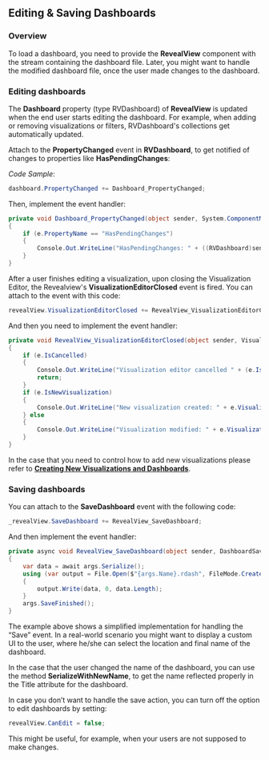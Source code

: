 ## Editing & Saving Dashboards

### Overview

To load a dashboard, you need to provide the __RevealView__ component with the stream containing the dashboard file. Later, you might want to handle the modified dashboard file, once the user made changes to the dashboard.

### Editing dashboards

The **Dashboard** property (type RVDashboard) of __RevealView__ is updated when the end user starts editing the dashboard. For example, when adding or removing visualizations or filters, RVDashboard's collections get automatically updated.

Attach to the **PropertyChanged** event in __RVDashboard__, to get notified of changes to properties like **HasPendingChanges**:

*Code Sample*:

``` csharp
dashboard.PropertyChanged += Dashboard_PropertyChanged;
```

Then, implement the event handler:

``` csharp
private void Dashboard_PropertyChanged(object sender, System.ComponentModel.PropertyChangedEventArgs e)
{
    if (e.PropertyName == "HasPendingChanges")
    {
        Console.Out.WriteLine("HasPendingChanges: " + ((RVDashboard)sender).HasPendingChanges);
    }
}
```

After a user finishes editing a visualization, upon closing the Visualization Editor, the Revealview's __VisualizationEditorClosed__ event is fired.
You can attach to the event with this code:

``` csharp
revealView.VisualizationEditorClosed += RevealView_VisualizationEditorClosed;
```

And then you need to implement the event handler:

``` csharp
private void RevealView_VisualizationEditorClosed(object sender, VisualizationEditorClosedEventArgs e)
{
    if (e.IsCancelled)
    {
        Console.Out.WriteLine("Visualization editor cancelled " + (e.IsNewVisualization ? "creating a new visualization" : "editing " + e.Visualization.Title));
        return;
    }
    if (e.IsNewVisualization)
    {
        Console.Out.WriteLine("New visualization created: " + e.Visualization.Title);
    } else
    {
        Console.Out.WriteLine("Visualization modified: " + e.Visualization.Title);
    }
}
```

In the case that you need to control how to add new visualizations please refer to [**Creating New Visualizations and Dashboards**](~/en/developer/desktop-sdk/using-the-desktop-sdk/creating-visualizations-dashboards.md).


### Saving dashboards

You can attach to the __SaveDashboard__ event with the following code:

``` csharp
_revealView.SaveDashboard += RevealView_SaveDashboard;
```

And then implement the event handler:

``` csharp
private async void RevealView_SaveDashboard(object sender, DashboardSaveEventArgs args)
{
    var data = await args.Serialize();
    using (var output = File.Open($"{args.Name}.rdash", FileMode.Create))
    {
        output.Write(data, 0, data.Length);
    }
    args.SaveFinished();
}
```

The example above shows a simplified implementation for handling the “Save” event. In a real-world scenario you might want to display a custom UI to the user, where he/she can select the location and final name of the dashboard.

In the case that the user changed the name of the dashboard, you can use the method __SerializeWithNewName__, to get the name reflected properly in the Title attribute for the dashboard.

In case you don’t want to handle the save action, you can turn off the option to edit dashboards by setting:

``` csharp
revealView.CanEdit = false;
```

This might be useful, for example, when your users are not supposed to make changes.
